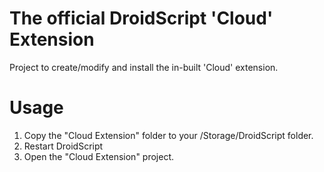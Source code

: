 # The official DroidScript 'Cloud' Extension

Project to create/modify and install the in-built 'Cloud' extension.

# Usage

1. Copy the "Cloud Extension" folder to your /Storage/DroidScript folder.
2. Restart DroidScript
3. Open the "Cloud Extension" project.
   
